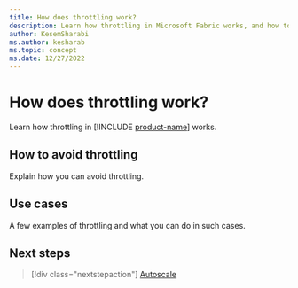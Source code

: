 ```yaml
---
title: How does throttling work?
description: Learn how throttling in Microsoft Fabric works, and how to avoid it.
author: KesemSharabi
ms.author: kesharab
ms.topic: concept
ms.date: 12/27/2022
---
```


# How does throttling work?

Learn how throttling in  [!INCLUDE [product-name](../includes/product-name.md)] works.

## How to avoid throttling

Explain how you can avoid throttling.

## Use cases

A few examples of throttling and what you can do in such cases.

## Next steps

>[!div class="nextstepaction"]
>[Autoscale](autoscale.md)
